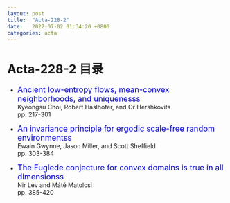 ```yaml
---
layout: post
title:  "Acta-228-2"
date:   2022-07-02 01:34:20 +0800
categories: acta
---
```


# Acta-228-2 目录


- <font color="#0000dd" size="4">Ancient low-entropy flows, mean-convex neighborhoods, and uniquenesss</font>   
 Kyeongsu Choi, Robert Haslhofer, and Or Hershkovits    
 pp. 217-301

- <font color="#0000dd" size="4">An invariance principle for ergodic scale-free random environmentss</font>   
 Ewain Gwynne, Jason Miller, and Scott Sheffield    
 pp. 303-384

- <font color="#0000dd" size="4">The Fuglede conjecture for convex domains is true in all dimensionss</font>   
 Nir Lev and Máté Matolcsi    
 pp. 385-420




